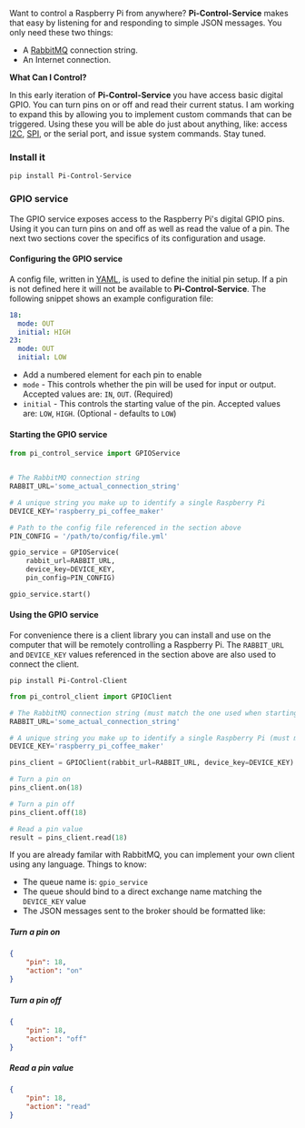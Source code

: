 Want to control a Raspberry Pi from anywhere? **Pi-Control-Service** makes that easy by listening for and responding to simple JSON messages. You only need these two things:

* A [RabbitMQ](https://www.rabbitmq.com/) connection string.
* An Internet connection.

**What Can I Control?**

In this early iteration of **Pi-Control-Service** you have access basic digital GPIO. You can turn pins on or off and read their current status. I am working to expand this by allowing you to implement custom commands that can be triggered. Using these you will be able do just about anything, like: access [I2C](http://en.wikipedia.org/wiki/I%C2%B2C), [SPI](http://en.wikipedia.org/wiki/Serial_Peripheral_Interface_Bus), or the serial port, and issue system commands. Stay tuned.


### Install it

```
pip install Pi-Control-Service
```

### GPIO service

The GPIO service exposes access to the Raspberry Pi's digital GPIO pins. Using it you can turn pins on and off as well as read the value of a pin. The next two sections cover the specifics of its configuration and usage.

#### Configuring the GPIO service

A config file, written in [YAML](http://en.wikipedia.org/wiki/YAML), is used to define the initial pin setup. If a pin is not defined here it will not be available to **Pi-Control-Service**. The following snippet shows an example configuration file:

```yaml
18:
  mode: OUT
  initial: HIGH
23:
  mode: OUT
  initial: LOW
```

* Add a numbered element for each pin to enable
* `mode` - This controls whether the pin will be used for input or output. Accepted values are: `IN`, `OUT`. (Required)
* `initial` - This controls the starting value of the pin. Accepted values are: `LOW`, `HIGH`. (Optional - defaults to `LOW`)

#### Starting the GPIO service

```python
from pi_control_service import GPIOService


# The RabbitMQ connection string
RABBIT_URL='some_actual_connection_string'

# A unique string you make up to identify a single Raspberry Pi
DEVICE_KEY='raspberry_pi_coffee_maker'

# Path to the config file referenced in the section above
PIN_CONFIG = '/path/to/config/file.yml'

gpio_service = GPIOService(
    rabbit_url=RABBIT_URL,
    device_key=DEVICE_KEY,
    pin_config=PIN_CONFIG)

gpio_service.start()
```

#### Using the GPIO service

For convenience there is a client library you can install and use on the computer that will be remotely controlling a Raspberry Pi. The `RABBIT_URL` and `DEVICE_KEY` values referenced in the section above are also used to connect the client.

```
pip install Pi-Control-Client
```

```python
from pi_control_client import GPIOClient

# The RabbitMQ connection string (must match the one used when starting the service)
RABBIT_URL='some_actual_connection_string'

# A unique string you make up to identify a single Raspberry Pi (must match the one used when starting the service)
DEVICE_KEY='raspberry_pi_coffee_maker'

pins_client = GPIOClient(rabbit_url=RABBIT_URL, device_key=DEVICE_KEY)

# Turn a pin on
pins_client.on(18)

# Turn a pin off
pins_client.off(18)

# Read a pin value
result = pins_client.read(18)
```

If you are already familar with RabbitMQ, you can implement your own client using any language. Things to know:

* The queue name is: `gpio_service`
* The queue should bind to a direct exchange name matching the `DEVICE_KEY` value
* The JSON messages sent to the broker should be formatted like:


##### Turn a pin on
```json
{
    "pin": 18,
    "action": "on"
}
```


##### Turn a pin off
```json
{
    "pin": 18,
    "action": "off"
}
```


##### Read a pin value
```json
{
    "pin": 18,
    "action": "read"
}
```
